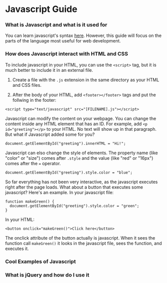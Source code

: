 # Javascript Guide

### What is Javascript and what is it used for

You can learn javascript's syntax [here](http://learnxinyminutes.com/docs/javascript/). However, this guide will focus on the parts of the language most useful for web development.

<!-- to be continued -->


### How does Javascript interact with HTML and CSS

To include javascript in your HTML, you can use the `<script>` tag, but it is much better to include it in an external file.

1. Create a file with the `.js` extension in the same directory as your HTML and CSS files.

2. After the body of your HTML, add `<footer></footer>` tags and put the follwing in the footer:

```<script type="text/javascript" src="[FILENAME].js"></script>```

Javascript can modify the content on your webpage. You can change the content inside any HTML element that has an ID. For example, add `<p id="greeting"></p>` to your HTML. No text will show up in that paragraph. But what if Javascript added some for you?

```document.getElementById("greeting").innerHTML = "Hi!";```

Javascript can elso change the style of elements. The property name (like "color" or "size") comes after `.style` and the value (like "red" or "16px") comes after the `=` operator.

```document.getElementById("greeting").style.color = "blue";```

So far everything has not been very interactive, as the javascript executes right after the page loads. What about a button that executes some javascript? Here's an example. In your javascript file:

```
function makeGreen() {
  document.getElementById("greeting").style.color = "green";
}
```

In your HTML:

```<button onclick="makeGreen()">Click here</button>```

The onclick attribute of the button actually is javascript. When it sees the function call `makeGreen()` it looks in the javascript file, sees the function, and executes it.

### Cool Examples of Javascript

### What is jQuery and how do I use it



